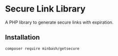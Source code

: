 # Secure Link Library

A PHP library to generate secure links with expiration.

## Installation

```bash
composer require minbash/getsecure
```

